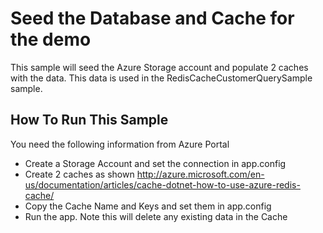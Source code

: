 Seed the Database and Cache for the demo
=========================================================
This sample will seed the Azure Storage account and populate 2 caches with the data.
This data is used in the RedisCacheCustomerQuerySample sample. 

## How To Run This Sample
You need the following information from Azure Portal

- Create a Storage Account and set the connection in app.config
- Create 2 caches as shown http://azure.microsoft.com/en-us/documentation/articles/cache-dotnet-how-to-use-azure-redis-cache/
- Copy the Cache Name and Keys and set them in app.config
- Run the app. Note this will delete any existing data in the Cache
